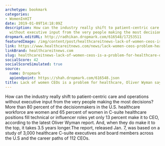 ```yaml
---
archetype: bookmark
categories:
- WomenInHIT
date: 2019-01-09T14:18:09Z
description: How can the industry really shift to patient-centric care and operations
  without executive input from the very people making the most decisions?
dropmark.editURL: http://radhikan.dropmark.com/616548/17253511
featuredImage: /img/content/post/healthcareitnews-lack-of-women-ceos-is-a-problem-for-healthcare-oliver-wyman-says.JPG
link: https://www.healthcareitnews.com/news/lack-women-ceos-problem-healthcare-oliver-wyman-says
linkBrand: healthcareitnews.com
slug: healthcareitnews-lack-of-women-ceos-is-a-problem-for-healthcare-oliver-wyman-says
socialScore: 42
socialScoreSimulated: true
source:
  name: Dropmark
  apiendpoint: https://shah.dropmark.com/616548.json
title: Lack of women CEOs is a problem for healthcare, Oliver Wyman says
---
```

How can the industry really shift to patient-centric care and operations without executive input from the very people making the most decisions? More than 80 percent of the decisionmakers in the U.S. healthcare workforce are women and 65 percent of women in C-suite healthcare positions fill technical or influencer roles yet only 13 percent make it to CEO, according to the latest Oliver Wyman report. And, when they do make it to the top, it takes 3.5 years longer.The report, released Jan. 7, was based on a study of 3,000 healthcare C-suite executives and board members across the U.S and the career paths of 112 CEOs.

